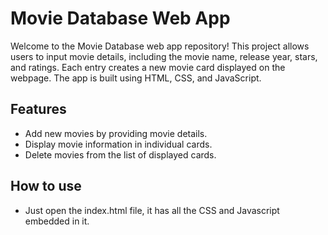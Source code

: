 # Movie Database Web App

Welcome to the Movie Database web app repository! This project allows users to input movie details, including the movie name, release year, stars, and ratings. Each entry creates a new movie card displayed on the webpage. The app is built using HTML, CSS, and JavaScript.


## Features

- Add new movies by providing movie details.
- Display movie information in individual cards.
- Delete movies from the list of displayed cards.

## How to use
- Just open the index.html file, it has all the CSS and Javascript embedded in it.

